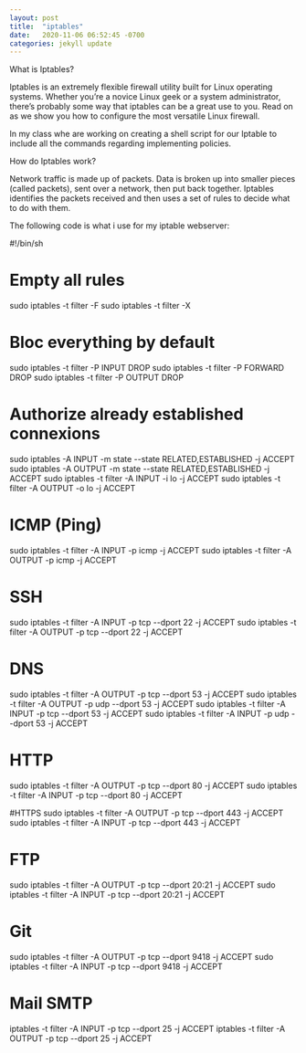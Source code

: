 ```yaml
---
layout: post
title:  "iptables"
date:   2020-11-06 06:52:45 -0700
categories: jekyll update
---
```

What is Iptables? <p>
Iptables is an extremely flexible firewall utility built for Linux operating systems. Whether you’re a novice Linux geek or a system administrator, there’s probably some way that iptables can be a great use to you. Read on as we show you how to configure the most versatile Linux firewall.
<p>
In my class whe are working on creating a shell script for our Iptable to include all the commands regarding implementing policies. <p>
How do Iptables work? <p>
Network traffic is made up of packets. Data is broken up into smaller pieces (called packets), sent over a network, then put back together. Iptables identifies the packets received and then uses a set of rules to decide what to do with them. <p>
     The following code is what i use for my iptable webserver: <p>
     #!/bin/sh

# Empty all rules
sudo iptables -t filter -F
sudo iptables -t filter -X

# Bloc everything by default
sudo iptables -t filter -P INPUT DROP
sudo iptables -t filter -P FORWARD DROP
sudo iptables -t filter -P OUTPUT DROP

# Authorize already established connexions
sudo iptables -A INPUT -m state --state RELATED,ESTABLISHED -j ACCEPT
sudo iptables -A OUTPUT -m state --state RELATED,ESTABLISHED -j ACCEPT
sudo iptables -t filter -A INPUT -i lo -j ACCEPT
sudo iptables -t filter -A OUTPUT -o lo -j ACCEPT

# ICMP (Ping)
sudo iptables -t filter -A INPUT -p icmp -j ACCEPT
sudo iptables -t filter -A OUTPUT -p icmp -j ACCEPT

# SSH
sudo iptables -t filter -A INPUT -p tcp --dport 22 -j ACCEPT
sudo iptables -t filter -A OUTPUT -p tcp --dport 22 -j ACCEPT

# DNS
sudo iptables -t filter -A OUTPUT -p tcp --dport 53 -j ACCEPT
sudo iptables -t filter -A OUTPUT -p udp --dport 53 -j ACCEPT
sudo iptables -t filter -A INPUT -p tcp --dport 53 -j ACCEPT
sudo iptables -t filter -A INPUT -p udp --dport 53 -j ACCEPT

# HTTP
sudo iptables -t filter -A OUTPUT -p tcp --dport 80 -j ACCEPT
sudo iptables -t filter -A INPUT -p tcp --dport 80 -j ACCEPT

#HTTPS
sudo iptables -t filter -A OUTPUT -p tcp --dport 443 -j ACCEPT
sudo iptables -t filter -A INPUT -p tcp --dport 443 -j ACCEPT

# FTP
sudo iptables -t filter -A OUTPUT -p tcp --dport 20:21 -j ACCEPT
sudo iptables -t filter -A INPUT -p tcp --dport 20:21 -j ACCEPT

# Git
sudo iptables -t filter -A OUTPUT -p tcp --dport 9418 -j ACCEPT
sudo iptables -t filter -A INPUT -p tcp --dport 9418 -j ACCEPT

# Mail SMTP
iptables -t filter -A INPUT -p tcp --dport 25 -j ACCEPT
iptables -t filter -A OUTPUT -p tcp --dport 25 -j ACCEPT

